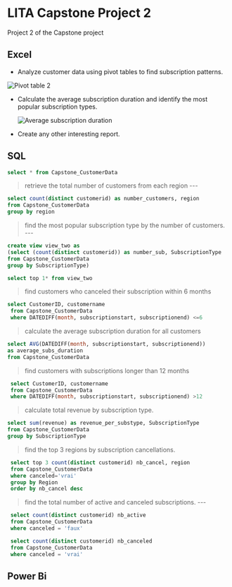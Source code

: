 # LITA Capstone Project 2
Project 2 of the Capstone project

## Excel
- Analyze customer data using pivot tables to find subscription patterns.

 ![Pivot table 2](https://github.com/user-attachments/assets/518d3927-45d7-419c-a167-3e2cbc1b7a8d)


- Calculate the average subscription duration and identify the most popular subscription types.

  ![Average subscription duration](https://github.com/user-attachments/assets/6d9a0c88-b959-4545-86e4-12098987159a)


- Create any other interesting report.


## SQL

```SQL
select * from Capstone_CustomerData
```

> retrieve the total number of customers from each region ---

 ```SQL
select count(distinct customerid) as number_customers, region
 from Capstone_CustomerData
 group by region
```

> find the most popular subscription type by the number of customers. ---
 
 ```SQL
 create view view_two as
 (select (count(distinct customerid)) as number_sub, SubscriptionType
 from Capstone_CustomerData
 group by SubscriptionType)
```

 ```SQL
select top 1* from view_two
```

> find customers who canceled their subscription within 6 months  

```SQL
select CustomerID, customername
 from Capstone_CustomerData
 where DATEDIFF(month, subscriptionstart, subscriptionend) <=6
```
 

> calculate the average subscription duration for all customers 

```SQL
select AVG(DATEDIFF(month, subscriptionstart, subscriptionend))
as average_subs_duration
from Capstone_CustomerData
```

> find customers with subscriptions longer than 12 months 

```SQL
 select CustomerID, customername
 from Capstone_CustomerData
 where DATEDIFF(month, subscriptionstart, subscriptionend) >12
```

> calculate total revenue by subscription type. 

 ```SQL
 select sum(revenue) as revenue_per_substype, SubscriptionType
 from Capstone_CustomerData
 group by SubscriptionType
```

 > find the top 3 regions by subscription cancellations. 

```SQL
 select top 3 count(distinct customerid) nb_cancel, region
 from Capstone_CustomerData
 where canceled='vrai'
 group by Region
 order by nb_cancel desc
```

 > find the total number of active and canceled subscriptions. ---

``` SQL
 select count(distinct customerid) nb_active
 from Capstone_CustomerData
 where canceled = 'faux'
```
``` SQL
 select count(distinct customerid) nb_canceled
 from Capstone_CustomerData
 where canceled = 'vrai'
```

## Power Bi
